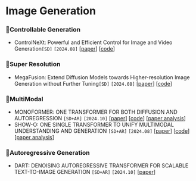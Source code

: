 
# Image Generation
### 📌Controllable Generation
- ControlNeXt: Powerful and Efficient Control for Image and Video Generation`[SD]` `[2024.08]` \[[paper](https://arxiv.org/abs/2408.06070)\] \[[code](https://github.com/dvlab-research/ControlNeXt)\] 

### 📌Super Resolution
- MegaFusion: Extend Diffusion Models towards Higher-resolution Image Generation without Further Tuning`[SD]` `[2024.08]` \[[paper](https://arxiv.org/abs/2408.11001)\] \[[code](https://haoningwu3639.github.io/MegaFusion)\]

### 📌MultiModal
- MONOFORMER: ONE TRANSFORMER FOR BOTH DIFFUSION AND AUTOREGRESSION `[SD+AR]` `[2024.10]` \[[paper](https://arxiv.org/abs/2409.16280)\] \[[code](https://github.com/MonoFormer/MonoFormer)\] \[[paper analysis](https://mickeyding.github.io/post/%E3%80%90-lun-wen-yue-du-%E3%80%91MONOFORMER-%20ONE%20TRANSFORMER%20FOR%20BOTH%20DIFFUSION%20AND%20AUTOREGRESSION.html)\]
- SHOW-O: ONE SINGLE TRANSFORMER TO UNIFY MULTIMODAL UNDERSTANDING AND GENERATION `[SD+AR]` `[2024.08]` \[[paper](https://arxiv.org/abs/2408.12528)\] \[[code](https://github.com/showlab/Show-o)\] \[[paper analysis](https://mickeyding.github.io/post/%E3%80%90-lun-wen-yue-du-%E3%80%91Show-o-%20ONE%20SINGLE%20TRANSFORMER%20TO%20UNIFY%20MULTIMODAL%20UNDERSTANDING%20AND%20GENERATION.html)\] 
  
     

### 📌Autoregressive Generation
- DART: DENOISING AUTOREGRESSIVE TRANSFORMER FOR SCALABLE TEXT-TO-IMAGE GENERATION `[SD+AR]` `[2024.10]` \[[paper](https://arxiv.org/abs/2410.08159)\]
